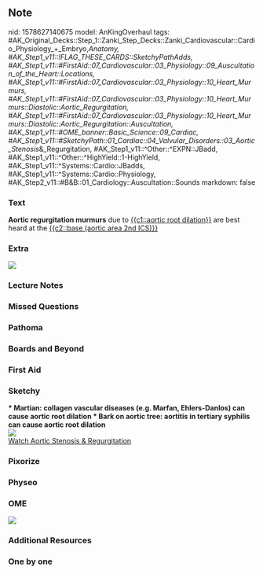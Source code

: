 ## Note
nid: 1578627140675
model: AnKingOverhaul
tags: #AK_Original_Decks::Step_1::Zanki_Step_Decks::Zanki_Cardiovascular::Cardio_Physiology_+_Embryo,_Anatomy, #AK_Step1_v11::!FLAG_THESE_CARDS::SketchyPathAdds, #AK_Step1_v11::#FirstAid::07_Cardiovascular::03_Physiology::09_Auscultation_of_the_Heart::Locations, #AK_Step1_v11::#FirstAid::07_Cardiovascular::03_Physiology::10_Heart_Murmurs, #AK_Step1_v11::#FirstAid::07_Cardiovascular::03_Physiology::10_Heart_Murmurs::Diastolic::Aortic_Regurgitation, #AK_Step1_v11::#FirstAid::07_Cardiovascular::03_Physiology::10_Heart_Murmurs::Diastolic::Aortic_Regurgitation::Auscultation, #AK_Step1_v11::#OME_banner::Basic_Science::09_Cardiac, #AK_Step1_v11::#SketchyPath::01_Cardiac::04_Valvular_Disorders::03_Aortic_Stenosis_&_Regurgitation, #AK_Step1_v11::^Other::^EXPN::JBadd, #AK_Step1_v11::^Other::^HighYield::1-HighYield, #AK_Step1_v11::^Systems::Cardio::JBadds, #AK_Step1_v11::^Systems::Cardio::Physiology, #AK_Step2_v11::#B&B::01_Cardiology::Auscultation::Sounds
markdown: false

### Text
<b>Aortic regurgitation murmurs</b> due to <u>{{c1::aortic root
dilation}}</u> are best heard at the <u>{{c2::base (aortic area 2nd
ICS)}}</u>

### Extra
<img src="paste-ffb04a3b76f6adbe7dfe03e7657e3915aa23568c.jpg"
class="" style="">

### Lecture Notes


### Missed Questions


### Pathoma


### Boards and Beyond


### First Aid


### Sketchy
<div>
  <b>* Martian: collagen vascular diseases (e.g. Marfan,
  Ehlers-Danlos) can cause aortic root dilation * Bark on aortic
  tree: aortitis in tertiary syphilis can cause aortic root
  dilation</b>
</div>
<div><img src=
"Screen%20Shot%202020-03-19%20at%2011.26.47%20AM.JPG"></div><a href="https://dashboard.sketchy.com/study/medical/courses/medical-pathophysiology/units/medical-pathophysiology-cardiac/videos/medical-pathophysiology-cardiac-valvular-disorders-aortic-stenosis-and-regurgitation?utm_source=anki&utm_medium=partnership&utm_campaign=february_update&utm_content=medical">Watch
Aortic Stenosis & Regurgitation</a>

### Pixorize


### Physeo


### OME
<div class="ome-widget">
  <a href="https://onlinemeded.org/spa/cardiac?ref=anki"><img src=
  "_OME_AnkiFlashcards_Topic_3.png"></a>
</div>

### Additional Resources


### One by one

